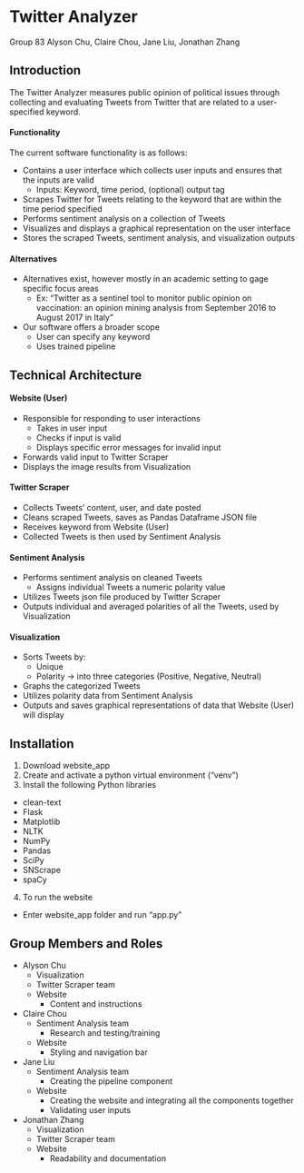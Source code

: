 # Twitter Analyzer
Group 83
Alyson Chu, Claire Chou, Jane Liu, Jonathan Zhang
## Introduction
The Twitter Analyzer measures public opinion of political issues through collecting and evaluating Tweets from Twitter that are related to a user-specified keyword.
#### Functionality
The current software functionality is as follows: 
- Contains a user interface which collects user inputs and ensures that the inputs are valid
  - Inputs: Keyword, time period, (optional) output tag
- Scrapes Twitter for Tweets relating to the keyword that are within the time period specified
- Performs sentiment analysis on a collection of Tweets
- Visualizes and displays a graphical representation on the user interface
- Stores the scraped Tweets, sentiment analysis, and visualization outputs

#### Alternatives
- Alternatives exist, however mostly in an academic setting to gage specific focus areas
  - Ex: “Twitter as a sentinel tool to monitor public opinion on vaccination: an opinion mining analysis from September 2016 to August 2017 in Italy”
- Our software offers a broader scope
  - User can specify any keyword
  - Uses trained pipeline
## Technical Architecture

#### Website (User)
- Responsible for responding to user interactions
  - Takes in user input
  - Checks if input is valid
  - Displays specific error messages for invalid input
- Forwards valid input to Twitter Scraper
- Displays the image results from Visualization
#### Twitter Scraper
- Collects Tweets’ content, user, and date posted
- Cleans scraped Tweets, saves as Pandas Dataframe JSON file
- Receives keyword from Website (User)
- Collected Tweets  is then used by Sentiment Analysis
#### Sentiment Analysis
- Performs sentiment analysis on cleaned Tweets 
  - Assigns individual Tweets a numeric polarity value
- Utilizes Tweets json file produced by Twitter Scraper
- Outputs individual and averaged polarities of all the Tweets, used by Visualization
#### Visualization
- Sorts Tweets by:
  - Unique
  - Polarity → into three categories (Positive, Negative, Neutral)
- Graphs the categorized Tweets
- Utilizes polarity data from Sentiment Analysis
- Outputs and saves graphical representations of data that Website (User) will display
## Installation
1. Download website_app
2. Create and activate a python virtual environment (“venv”)
3. Install the following Python libraries
  - clean-text
  - Flask
  - Matplotlib
  - NLTK
  - NumPy
  - Pandas
  - SciPy
  - SNScrape
  - spaCy
4. To run the website
  - Enter website_app folder and run “app.py”

## Group Members and Roles
- Alyson Chu
  - Visualization
  - Twitter Scraper team
  - Website
    - Content and instructions
- Claire Chou
  - Sentiment Analysis team
    - Research and testing/training
  - Website
    - Styling and navigation bar
- Jane Liu
  - Sentiment Analysis team
    - Creating the pipeline component
  - Website
    - Creating the website and integrating all the components together
    - Validating user inputs
- Jonathan Zhang
  - Visualization
  - Twitter Scraper team
  - Website
    - Readability and documentation
